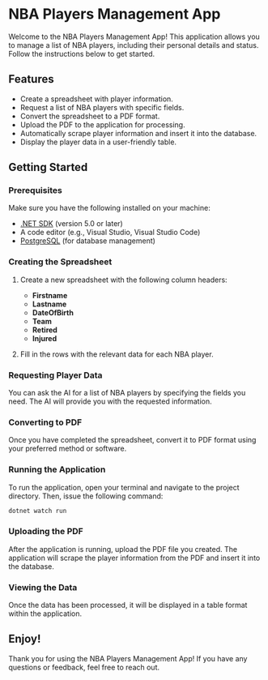 # NBA Players Management App

Welcome to the NBA Players Management App! This application allows you to manage a list of NBA players, including their personal details and status. Follow the instructions below to get started.

## Features

- Create a spreadsheet with player information.
- Request a list of NBA players with specific fields.
- Convert the spreadsheet to a PDF format.
- Upload the PDF to the application for processing.
- Automatically scrape player information and insert it into the database.
- Display the player data in a user-friendly table.

## Getting Started

### Prerequisites

Make sure you have the following installed on your machine:

- [.NET SDK](https://dotnet.microsoft.com/download) (version 5.0 or later)
- A code editor (e.g., Visual Studio, Visual Studio Code)
- [PostgreSQL](https://www.enterprisedb.com/downloads/postgres-postgresql-downloads) (for database management)

### Creating the Spreadsheet

1. Create a new spreadsheet with the following column headers:
   - **Firstname**
   - **Lastname**
   - **DateOfBirth**
   - **Team**
   - **Retired**
   - **Injured**

2. Fill in the rows with the relevant data for each NBA player.

### Requesting Player Data

You can ask the AI for a list of NBA players by specifying the fields you need. The AI will provide you with the requested information.

### Converting to PDF

Once you have completed the spreadsheet, convert it to PDF format using your preferred method or software.

### Running the Application

To run the application, open your terminal and navigate to the project directory. Then, issue the following command:

```bash
dotnet watch run
```

### Uploading the PDF

After the application is running, upload the PDF file you created. The application will scrape the player information from the PDF and insert it into the database.

### Viewing the Data

Once the data has been processed, it will be displayed in a table format within the application.

## Enjoy!

Thank you for using the NBA Players Management App! If you have any questions or feedback, feel free to reach out.
